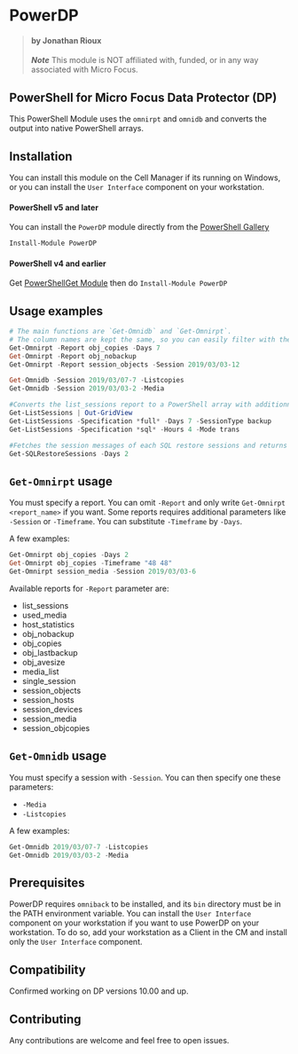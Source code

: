 # PowerDP
> #### by Jonathan Rioux
> ***Note*** This module is NOT affiliated with, funded, or in any way associated with Micro Focus.

PowerShell for Micro Focus Data Protector (DP)
-
This PowerShell Module uses the `omnirpt` and `omnidb` and converts the output into native PowerShell arrays.

Installation
-
You can install this module on the Cell Manager if its running on Windows, or you can install the `User Interface` component on your workstation.
#### PowerShell v5 and later
You can install the `PowerDP` module directly from the [PowerShell Gallery](https://www.powershellgallery.com/packages/PowerDP)
```PowerShell
Install-Module PowerDP
```

#### PowerShell v4 and earlier
Get [PowerShellGet Module](https://docs.microsoft.com/en-us/powershell/gallery/psget/get_psget_module) then do `Install-Module PowerDP`

Usage examples
-
```PowerShell
# The main functions are `Get-Omnidb` and `Get-Omnirpt`.
# The column names are kept the same, so you can easily filter with the columns names and display only the columns you want.
Get-Omnirpt -Report obj_copies -Days 7
Get-Omnirpt -Report obj_nobackup
Get-Omnirpt -Report session_objects -Session 2019/03/03-12

Get-Omnidb -Session 2019/03/07-7 -Listcopies
Get-Omnidb -Session 2019/03/03-2 -Media

#Converts the list_sessions report to a PowerShell array with additionnal filters
Get-ListSessions | Out-GridView
Get-ListSessions -Specification *full* -Days 7 -SessionType backup
Get-ListSessions -Specification *sql* -Hours 4 -Mode trans

#Fetches the session messages of each SQL restore sessions and returns a PowerShell array
Get-SQLRestoreSessions -Days 2
```

`Get-Omnirpt` usage
-
You must specify a report. You can omit `-Report` and only write `Get-Omnirpt <report_name>` if you want. Some reports requires additional parameters like `-Session` or `-Timeframe`. You can substitute `-Timeframe` by `-Days`.

A few examples:
```PowerShell
Get-Omnirpt obj_copies -Days 2
Get-Omnirpt obj_copies -Timeframe "48 48"
Get-Omnirpt session_media -Session 2019/03/03-6
```

Available reports for `-Report` parameter are:
* list_sessions
* used_media
* host_statistics
* obj_nobackup
* obj_copies
* obj_lastbackup
* obj_avesize
* media_list
* single_session
* session_objects
* session_hosts
* session_devices
* session_media
* session_objcopies

`Get-Omnidb` usage
-
You must specify a session with `-Session`. You can then specify one these parameters:

* `-Media`
* `-Listcopies`

A few examples:
```PowerShell
Get-Omnidb 2019/03/07-7 -Listcopies
Get-Omnidb 2019/03/03-2 -Media
```

Prerequisites
-
PowerDP requires `omniback` to be installed, and its `bin` directory must be in the PATH environment variable.
You can install the `User Interface` component on your workstation if you want to use PowerDP on your workstation. To do so, add your workstation as a Client in the CM and install only the `User Interface` component.

Compatibility
-
Confirmed working on DP versions 10.00 and up.

Contributing
-
Any contributions are welcome and feel free to open issues.
